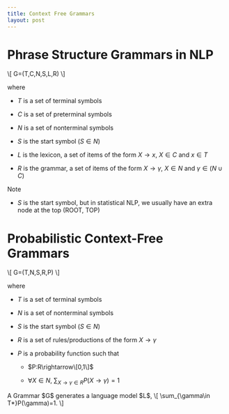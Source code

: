```yaml
---
title: Context Free Grammars
layout: post
---
```


<script type="text/javascript" src="https://cdn.mathjax.org/mathjax/latest/MathJax.js?config=TeX-AMS-MML_HTMLorMML"></script>
<script type="text/x-mathjax-config">MathJax.Hub.Config({tex2jax: {inlineMath: [['$','$'], ['\\(','\\)']]}});</script>

# Phrase Structure Grammars in NLP

<p>\[
G=(T,C,N,S,L,R)
\]</p>

where

- $T$ is a set of terminal symbols

- $C$ is a set of preterminal symbols

- $N$ is a set of nonterminal symbols

- $S$ is the start symbol ($S\in N$)

- $L$ is the lexicon, a set of items of the form $X\rightarrow x$, $X\in C$ and $x\in T$

- $R$ is the grammar, a set of items of the form $X\rightarrow \gamma$, $X\in N$ and $\gamma\in\left(N\cup C\right)$

Note

- $S$ is the start symbol, but in statistical NLP, we usually have an extra node at the top (ROOT, TOP)

# Probabilistic Context-Free Grammars
<p>\[
G=(T,N,S,R,P)
\]</p>
where

- $T$ is a set of terminal symbols

- $N$ is a set of nonterminal symbols

- $S$ is the start symbol ($S\in N$)

- $R$ is a set of rules/productions of the form $X\rightarrow\gamma$

- $P$ is a probability function such that

   - $P:R\rightarrow\[0,1\]$

   - $\forall X\in N$, $\sum_{X\rightarrow\gamma\in R}P\left(X\rightarrow\gamma\right)=1$

<p>A Grammar $G$ generates a language model $L$,
\[
\sum_{\gamma\in T*}P(\gamma)=1.
\]</p>
